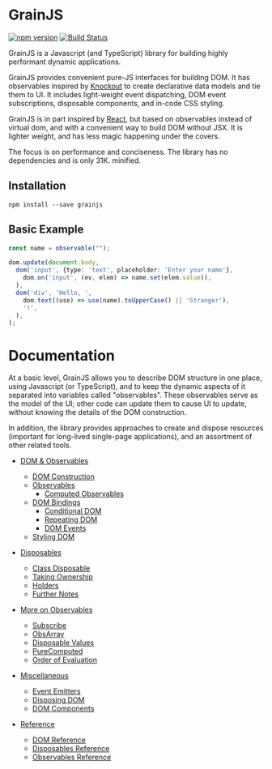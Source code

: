 # GrainJS

[![npm version](https://badge.fury.io/js/grainjs.svg)](https://badge.fury.io/js/grainjs)
[![Build Status](https://travis-ci.org/gristlabs/grainjs.svg?branch=master)](https://travis-ci.org/gristlabs/grainjs)

GrainJS is a Javascript (and TypeScript) library for building highly performant dynamic
applications.

GrainJS provides convenient pure-JS interfaces for building DOM. It has observables inspired by
[Knockout](http://knockoutjs.com/documentation/introduction.html) to create declarative data
models and tie them to UI. It includes light-weight event dispatching, DOM event subscriptions,
disposable components, and in-code CSS styling.

GrainJS is in part inspired by [React](https://reactjs.org/), but based on observables instead of
virtual dom, and with a convenient way to build DOM without JSX. It is lighter weight, and has
less magic happening under the covers.

The focus is on performance and conciseness. The library has no dependencies and is only 31K.
minified.

## Installation

```
npm install --save grainjs
```

## Basic Example

```typescript
const name = observable("");

dom.update(document.body,
  dom('input', {type: 'text', placeholder: 'Enter your name'},
    dom.on('input', (ev, elem) => name.set(elem.value)),
  ),
  dom('div', 'Hello, ',
    dom.text((use) => use(name).toUpperCase() || 'Stranger'),
    '!',
  ),
);
```

# Documentation

At a basic level, GrainJS allows you to describe DOM structure in one place, using Javascript (or
TypeScript), and to keep the dynamic aspects of it separated into variables called "observables".
These observables serve as the model of the UI; other code can update them to cause UI to update,
without knowing the details of the DOM construction.

In addition, the library provides approaches to create and dispose resources (important for
long-lived single-page applications), and an assortment of other related tools.

- [DOM & Observables](basics.html)
  - [DOM Construction](basics.html#dom-construction)
  - [Observables](basics.html#observables)
    - [Computed Observables](basics.html#computed-observables)
  - [DOM Bindings](basics.html#dom-bindings)
    - [Conditional DOM](basics.html#conditional-dom)
    - [Repeating DOM](basics.html#repeating-dom)
    - [DOM Events](basics.html#dom-events)
  - [Styling DOM](basics.html#styling-dom)

- [Disposables](dispose.html)
  - [Class Disposable](dispose.html#class-disposable)
  - [Taking Ownership](dispose.html#taking-ownership)
  - [Holders](dispose.html#holders)
  - [Further Notes](dispose.html#further-notes)

- [More on Observables](more-observables.html)
  - [Subscribe](more-observables.html#subscribe)
  - [ObsArray](more-observables.html#obsarray)
  - [Disposable Values](more-observables.html#disposable-values)
  - [PureComputed](more-observables.html#purecomputed)
  - [Order of Evaluation](more-observables.html#order-of-evaluation)

- [Miscellaneous](misc.html)
  - [Event Emitters](misc.html#event-emitters)
  - [Disposing DOM](misc.html#disposing-dom)
  - [DOM Components](misc.html#dom-components)

- [Reference](reference.html)
  - [DOM Reference](reference.html#dom-reference)
  - [Disposables Reference](reference.html#disposables-reference)
  - [Observables Reference](reference.html#observables-reference)
